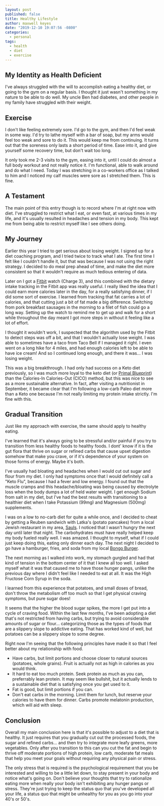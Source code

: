 ```yaml
---
layout: post
published: false
title: Healthy Lifestyle
author: maxwell keyes
date: "2019-12-10 19:07:56 -0800"
categories:
  - personal
tags:
  - health
  - diet
  - exercise
---
```


## My Identity as Health Deficient

I've always struggled with the will to accomplish eating a healthy diet, or
going to the gym on a regular basis. I thought it just wasn't something in my
nature to be able to do well. My uncle Ben had diabetes, and other people in my
family have struggled with their weight.

## Exercise

I don't like feeling extremely sore. I'd go to the gym, and then I'd feel weak
in some way. I'd try to lathe myself with a bar of soap, but my arms would feel
too weak and sore to do it. This would keep me from continuing. It turns out
that the soreness only lasts a short period of time. Ease into it, and give
yourself some recovery time, but don't wait too long.

It only took me 2-3 visits to the gym, easing into it, until I could do almost a
full body workout and not really notice it. I'm functional, able to walk around
and do what I need. Today I was stretching in a co-workers office as I talked
to him and I noticed my calf muscles were sore as I stretched them. This is
fine.

## A Testament

The main point of this entry though is to record where I'm at right now with
diet. I've struggled to restrict what I eat, or even fast, at various times in
my life, and it's usually resulted in headaches and tension in my body. This
kept me from being able to restrict myself like I see others doing.

## My Journey

Earlier this year I tried to get serious about losing weight. I signed up for
a diet coaching program, and I tried twice to track what I ate. The first time
I felt like I couldn't handle it, but that was because I was not using the right
strategy. I decided to do meal prep ahead of time, and make the diet more
consistent so that it wouldn't require as much tedious entering of data.

Later on I got a [Fitbit](https://www.fitbit.com/) watch (Charge 3), and this
combined with the dietary intake tracking in the Fitbit app was really useful.
I really liked the idea that I could earn more calories later in the day, for
a really satisfying dinner, if I did some sort of exercise. I learned from
tracking that fat carries a lot of calories, and that cutting just a bit of fat
made a big difference. Switching from pork breakfast sausages in the morning
to a filet of fish could go a long way. Setting up the watch to remind me to
get up and walk for a short while throughout the day meant I got more steps
in without it feeling like a lot of effort.

I thought it wouldn't work, I suspected that the algorithm used by the Fitbit to
detect steps was off a bit, and that I wouldn't actually lose weight. I was able
to sometimes have a taco from Taco Bell if I managed it right. I even went on a
long hike for 4 miles, and had enough calories left to be able to have ice
cream! And so I continued long enough, and there it was... I was losing weight.

This was a big breakthrough. I had only had success on a Keto diet previously,
so I was much more loyal to the keto diet (or [Primal Blueprint]) than the
Calories-In Calories-Out (CICO) method, but this was nice to see as a more
sustainable alternative. In fact, after visiting a nutritionist in September,
it became clear that I'm following a low-carb Paleo diet more than a Keto one
because I'm not really limiting my protein intake strictly. I'm fine with this.

## Gradual Transition

Just like my approach with exercise, the same should apply to healthy eating.

I've learned that it's always going to be stressful and/or painful if you
try to transition from less healthy foods to healthy foods. I dont' know if it
is the gut flora that thrive on sugar or refined carbs that cause upset
digestion somehow that make you crave, or if it's dependence of your system
on those forms of energy. Maybe it's both.

I've usually had bloating and headaches when I would cut out sugar and flour
from my diet. I only had symptoms once that I would definitely call a "Keto
Flu", because I had a fever and low energy. I found out that the muscle cramps
and this headache/bloating was being caused by electrolyte loss when the body
dumps a lot of held water weight. I get enough Sodium from salt in my diet, but
I've had the best results with transitioning to a healthier diet when I take
Potassium (99mg) and Magnesium (500mg) supplements.

I was on a low to no-carb diet for quite a while once, and I decided to cheat
by getting a Reuben sandwich with Latka's (potato pancakes) from a local Jewish
restaurant in my area, [Sauls]. I noticed that I wasn't hungry the next day
until later that night. The carbohydrates must have really helped keep my body
fueled really well. I was amazed. I thought to myself, what if I could just
keep doing this, eating only dinner each day. The next night I decided to go
have a hamburger, fries, and soda from my local [Bongo Burger].

The next morning as I walked into work, my stomach gurgled and had that kind
of tension in the bottom center of it that I knew all too well. I asked myself
what it was that caused me to have those hunger pangs, unlike the previous day
where I didn't feel like I needed to eat at all. It was the High Fructose Corn
Syrup in the soda.

I learned from this experience that potatoes, and small doses of bread, don't
throw the metabolism off too much so that I get physical craving symptoms,
but pure sugar does!

It seems that the higher the blood sugar spikes, the more I get put into a
cycle of craving food. Within the last few months, I've been adopting a diet
that's not restricted from having carbs, but trying to avoid considerable
amounts of sugar or flour... categorizing those as the types of foods that
are a slippery slope to addictive eating. That has worked kind of well, but
potatoes can be a slippery slope to some degree.

Right now I'm seeing that the following principles have made it so that I feel
better about my relationship with food.

- Have carbs, but limit portions and choose closer to natural sources
  (potatoes, whole grains). Fruit is actually not as high in calories as you
  would think.
- It hard to eat too much protein. Seek protein as much as you can, preferrably
  lean protein. It may seem like bullshit, but it actually lends to
  a sustainable diet that is satisfying once you get used to it.
- Fat is good, but limit portions if you can.
- Don't eat carbs in the morning. Limit them for lunch, but reserve your
  calories to have them for dinner. Carbs promote melatonin production,
  which will aid with sleep.

## Conclusion

Overall my main conclusion here is that it's possible to adjust to a diet that
is healthy. It just requires that you gradually cut out the processed foods,
the sugar and refined carbs... and then try to integrate more leafy greens,
more vegetables. Only after you transition to this can you cut the fat and
begin to thrive off moderate portions of high protein, low carb, moderate fat
meals that help you meet your goals without requiring any physical pain or
stress.

The only stress that is required is the psychological requirement that you be
interested and willing to be a little let down, to stay present in your body
and notice what's going on. Don't believe your thoughts that try to rationalize
eating more when really your body isn't exhibiting any hunger pangs or stress.
They're just trying to keep the status quo that you've developed all your life,
a status quo that might be unhealthy for you as you go into your 40's or 50's.

[primal blueprint]: https://www.primalblueprint.com/pages/about
[sauls]: http://www.saulsdeli.com/
[bongo burger]: http://bongoburger.com/
